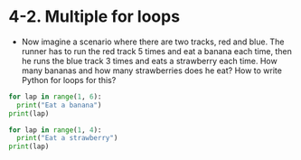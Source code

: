 # 4-2. Multiple for loops


- Now imagine a scenario where there are two tracks, red and blue. The runner has to run the red track 5 times and eat a banana each time, then he runs the blue track 3 times and eats a strawberry each time. How many bananas and how many strawberries does he eat? How to write Python for loops for this?

```python
for lap in range(1, 6):
  print("Eat a banana")
print(lap)

for lap in range(1, 4):
  print("Eat a strawberry")
print(lap)
```
